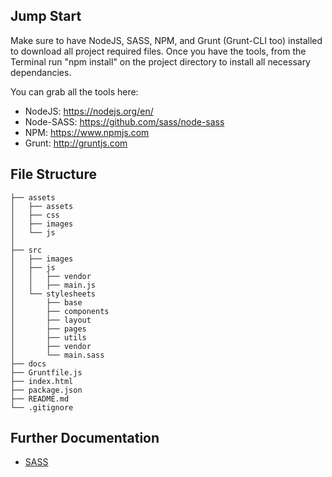 ## Jump Start

Make sure to have NodeJS, SASS, NPM, and Grunt (Grunt-CLI too) installed to download all project required files. Once you have the tools, from the Terminal run "npm install" on the project directory to install all necessary dependancies.

You can grab all the tools here: 
* NodeJS: https://nodejs.org/en/
* Node-SASS: https://github.com/sass/node-sass
* NPM: https://www.npmjs.com
* Grunt: http://gruntjs.com

## File Structure
````
├── assets
│   ├── assets
│   ├── css
│   ├── images
│   └── js
│
├── src
│   ├── images
│   ├── js
│   │   ├── vendor
│   │   ├── main.js
│   └── stylesheets
│       ├── base
│       ├── components
│       ├── layout
│       ├── pages
│       ├── utils
│       ├── vendor
│       └── main.sass
├── docs
├── Gruntfile.js
├── index.html
├── package.json
├── README.md
└── .gitignore
````

## Further Documentation
* <a href="http://sass-lang.com/">SASS</a>